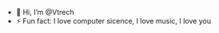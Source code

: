 - 👋 Hi, I’m @Vtrech
- ⚡ Fun fact: I love computer sicence, I love music, I love you

<!---
Vtrech/Vtrech is a ✨ special ✨ repository because its `README.md` (this file) appears on your GitHub profile.
You can click the Preview link to take a look at your changes.
--->
